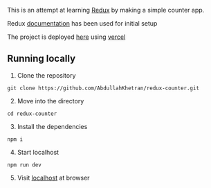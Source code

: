 This is an attempt at learning [Redux](https://redux.js.org/) by making a simple counter app.

Redux [documentation](https://redux.js.org/tutorials/quick-start) has been used for initial setup

The project is deployed [here]() using [vercel](https://vercel.com)


## Running locally

1. Clone the repository
```
git clone https://github.com/AbdullahKhetran/redux-counter.git
```

2. Move into the directory
```
cd redux-counter
```

3. Install the dependencies
```
npm i
```

4. Start localhost
```
npm run dev
```

5. Visit [localhost](http://localhost:3000/) at browser